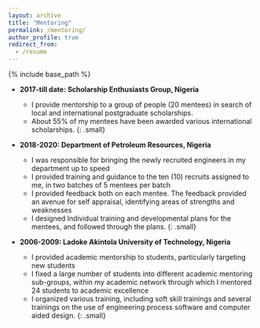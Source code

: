 ```yaml
---
layout: archive
title: "Mentoring"
permalink: /mentoring/
author_profile: true
redirect_from:
  - /resume
---
```


{% include base_path %}



* **2017-till date: Scholarship Enthusiasts Group, Nigeria**
  * I provide mentorship to a group of people (20 mentees) in search of local and international postgraduate scholarships. 
  * About 55% of my mentees have been awarded various international scholarships.
  {: .small}

* **2018-2020: Department of Petroleum Resources, Nigeria**
  * I was responsible for bringing the newly recruited engineers in my department up to speed
  * I provided training and guidance to the ten (10) recruits assigned to me, in two batches of 5 mentees per batch
  * I  provided feedback both on each mentee. The feedback provided an avenue for self appraisal, identifying areas of strengths and weaknesses
  *	I designed Individual training and developmental plans for the mentees, and followed through the plans.
  {: .small}
  
* **2006-2009: Ladoke Akintola University of Technology, Nigeria**
  * I provided academic mentorship to students, particularly targeting new students
  * I fixed a large number of students into different academic mentoring sub-groups, within my academic network through which I mentored 24 students to academic excellence
  *	I organized various training, including soft skill trainings and several trainings on the use of engineering process software and computer aided design.
  {: .small}
